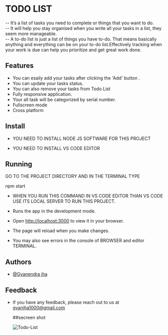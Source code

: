 
# TODO LIST

-- It’s a list of tasks you need to complete or things that you want to do.\
-- It will help you stay organised when you write all your tasks in a list, they seem more manageable.\
-- A to-do list is just a list of things you have to-do. That means basically anything and everything can be on your to-do 
   list.Effectively tracking when your work is due can help you prioritize and get great work done.


## Features

- You can esaily add your tasks after clicking the 'Add' button .
- You can update your tasks status.
- You can also remove your tasks from Todo List
- Fully responsive application.
- Your all task will be categorized by serial number.
- Fullscreen mode
- Cross platform


## Install

- YOU NEED TO INSTALL NODE JS SOFTWARE FOR THIS PROJECT

- YOU NEED TO INSTALL VS CODE EDITOR 
 


## Running

GO TO THE PROJECT DIRECTORY AND IN THE TERMINAL TYPE

npm start
 - WHEN YOU RUN THIS COMMAND IN VS CODE EDITOR THAN VS CODE USE ITS LOCAL SERVER TO RUN THIS PROJECT.

-  Runs the app in the development mode.
-  Open [http://localhost:3000](http://localhost:3000) to view it in your browser.

-  The page will reload when you make changes.
-  You may also see  errors in the console of BROWSER and editor TERMINAL.


## Authors

- [@Gyanendra jha](https://github.com/Gyan1000)


## Feedback

- If you have any feedback, please reach out to us at gyanjha1000@gmail.com

  ##secreen shot

  ![Todo-List](https://github.com/Gyan1000/MILESTONE-2/assets/125688259/a017bc6b-4e50-4a7e-a2da-3573550608bb)


